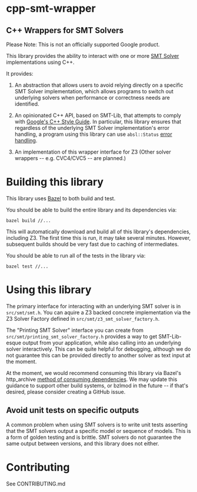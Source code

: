 # cpp-smt-wrapper
## C++ Wrappers for SMT Solvers

Please Note: This is not an officially supported Google product.

This library provides the ability to interact with one or more
[SMT Solver](https://en.wikipedia.org/wiki/Satisfiability_modulo_theories)
implementations using C++.

It provides:

1) An abstraction that allows users to avoid relying directly on a specific
SMT Solver implementation, which allows programs to switch out underlying
solvers when performance or correctness needs are identified.

1) An opinionated C++ API, based on SMT-Lib, that attempts to comply with
[Google's C++ Style Guide](https://google.github.io/styleguide/cppguide.html).
In particular, this library ensures that regardless of the underlying SMT Solver
implementation's error handling, a program using this library can use
`absl::Status` [error handling](https://abseil.io/docs/cpp/guides/status).

3) An implementation of this wrapper interface for Z3 (Other solver wrappers --
e.g. CVC4/CVC5 -- are planned.)

# Building this library

This library uses [Bazel](https://bazel.build/) to both build and test.

You should be able to build the entire library and its dependencies via:
```
bazel build //...
```

This will automatically download and build all of this library's dependencies,
including Z3. The first time this is run, it may take several minutes.
However, subsequent builds should be very fast due to caching of intermediates.

You should be able to run all of the tests in the library via:
```
bazel test //...
```

# Using this library

The primary interface for interacting with an underlying SMT solver is in
`src/smt/smt.h`. You can aquire a Z3 backed concrete implementation via
the Z3 Solver Factory defined in `src/smt/z3_smt_solver_factory.h`.

The "Printing SMT Solver" interface you can create from
`src/smt/printing_smt_solver_factory.h` provides a way to get SMT-Lib-esque
output from your application, while also calling into an underlying solver
interactively.  This can be quite helpful for debugging, although we do not
guarantee this can be provided directly to another solver as text input
at the moment.

At the moment, we would recommend consuming this library via Bazel's http_archive
[method of consuming dependencies](https://bazel.build/external/overview#workspace-system).
We may update this guidance to support other build systems, or bzlmod in the
future -- if that's desired, please consider creating a GitHub issue.

## Avoid unit tests on specific outputs
A common problem when using SMT solvers is to write unit tests
asserting that the SMT solvers output a specific model or sequence of models.
This is a form of golden testing and is brittle. SMT solvers do
not guarantee the same output between versions, and this library does not either.

# Contributing

See CONTRIBUTING.md
